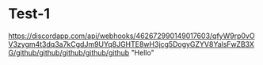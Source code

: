 # Test-1
https://discordapp.com/api/webhooks/462672990149017603/qfyW9rp0vOV3zygm4t3dq3a7kCgdJm9UYq8JGHTE8wH3jcg5DogyGZYV8YalsFwZB3XG/github/github/github/github/github
"Hello"
